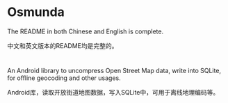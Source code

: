 # Osmunda
The README in both Chinese and English is complete.

中文和英文版本的README均是完整的。

#

An Android library to uncompress Open Street Map data, write into SQLite, for offline geocoding and other usages. 

Android库，读取开放街道地图数据，写入SQLite中，可用于离线地理编码等。
